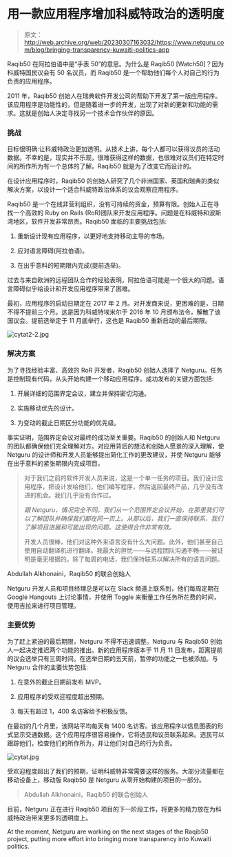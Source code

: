 # 用一款应用程序增加科威特政治的透明度

> 原文：<http://web.archive.org/web/20230307163032/https://www.netguru.com/blog/bringing-transparency-kuwaiti-politics-app>

 Raqib50 在阿拉伯语中是“手表 50”的意思。为什么是 Raqib50 [Watch50]？因为科威特国民议会有 50 名议员，而 Raqib50 是一个帮助他们每个人对自己的行为负责的应用程序。

2011 年，Raqib50 创始人在瑞典软件开发公司的帮助下开发了第一版应用程序。该应用程序是功能性的，但是随着进一步的开发，出现了对新的更新和功能的需求。这就是创始人决定寻找另一个技术合作伙伴的原因。

### 挑战

目标很明确:让科威特政治更加透明。从技术上讲，每个人都可以获得议员的活动数据。不幸的是，现实并不乐观，很难获得这样的数据，也很难对议员们在特定时间的所作所为有一个总体的了解。Raqib50 就是为了改变它而设计的。

在设计应用程序时，Raqib50 的创始人研究了几个非洲国家、英国和瑞典的类似解决方案，以设计一个适合科威特政治体系的议会观察应用程序。

Raqib50 是一个在线非营利组织，没有可持续的资金，预算有限。创始人正在寻找一个高效的 Ruby on Rails (RoR)团队来开发应用程序。问题是在科威特和波斯湾地区，软件开发非常昂贵。Raqib50 面临的主要挑战包括:  

1.  重新设计现有应用程序，以更好地支持移动主导的市场。

2.  应对语言障碍(阿拉伯语)。

3.  在出乎意料的短期限内完成(提前选举)。

过去与来自欧洲的远程团队合作的经验表明，阿拉伯语可能是一个很大的问题。语言障碍似乎给设计和开发应用程序带来了困难。

最初，应用程序的启动日期定在 2017 年 2 月。对开发商来说，更困难的是，日期不得不提前三个月。这是因为科威特埃米尔于 2016 年 10 月颁布法令，解散了该国议会。提前选举定于 11 月底举行，这也是 Raqib50 重新启动的最后期限。

![cytat2-2.jpg](img/6f85a7bbb0dd2986e2c1d798258f8249.png)

### 解决方案

为了寻找经验丰富、高效的 RoR 开发者，Raqib50 创始人选择了 Netguru。任务是控制现有代码，从头开始构建一个移动应用程序。成功发布的关键方面包括:

1.  开展详细的范围界定会议，建立并保持密切沟通。

2.  实施移动优先的设计。

3.  为变动的截止日期区分功能的优先级。

事实证明，范围界定会议对最终的成功至关重要。Raqib50 的创始人和 Netguru 的团队都确保他们完全理解对方。对应用背后的想法和创始人愿景的深入理解，使 Netguru 的设计师和开发人员能够提出简化工作的更改建议，并使 Netguru 能够在出乎意料的紧张期限内完成项目。

> 对于我们之前的软件开发人员来说，这是一个单一任务的项目。我们设计应用程序，把设计发给他们，他们编写程序，然后返回最终产品，几乎没有改进的机会。我们几乎没有合作过。
> 
> *跟 Netguru，情况完全不同。我们从一个范围界定会议开始，在那里我们可以了解团队并确保我们都在同一页上。从那以后，我们一直保持联系，我们了解项目进展和可能出现的问题。这使得合作非常有效。*
> 
> 开发人员很棒，他们对这种外来语言没有什么大问题。此外，他们甚至自己使用自动翻译机进行翻译。我最大的担忧——与远程团队沟通不畅——被证明是毫无根据的。除了每周的电话，我们保持联系以解决所有的语言问题。

Abdullah Alkhonaini，Raqib50 的联合创始人

Netguru 开发人员和项目经理总是可以在 Slack 频道上联系到，他们每周定期在 Google Hangouts 上讨论事情，并使用 Toggle 来衡量工作任务所花费的时间，使用吉拉来进行项目管理。

### 主要优势

为了赶上紧迫的最后期限，Netguru 不得不迅速调整。Netguru 与 Raqib50 创始人一起决定推迟两个功能的推出。新的应用程序版本于 11 月 11 日发布，距离提前的议会选举只有三周时间。在选举日期的五天前，暂停的功能之一也被添加。与 Netguru 合作的主要优势包括:

1.  在意外的截止日期前发布 MVP。

2.  应用程序的受欢迎程度超出预期。

3.  每天有超过 1，400 名访客给予积极反馈。

在最初的几个月里，该网站平均每天有 1400 名访客。该应用程序以信息图表的形式显示交通数据。这个应用程序很容易操作，它将选民和议员联系起来。选民可以跟踪他们，检查他们的所作所为，并让他们对自己的行为负责。

![cytat.jpg](img/4e4b35ad1592b45703e4f687ad326527.png)

受欢迎程度超出了我们的预期，证明科威特非常需要这样的服务。大部分流量都在移动设备上，移动版 Raqib50 是 Netguru 从零开始构建的项目的一部分。

> Abdullah Alkhonaini，Raqib50 的联合创始人

目前，Netguru 正在进行 Raqib50 项目的下一阶段工作，将更多的精力放在为科威特政治带来更多的透明度上。

At the moment, Netguru are working on the next stages of the Raqib50 project, putting more effort into bringing more transparency into Kuwaiti politics.